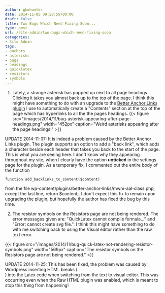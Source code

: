 ```yaml
---
author: gbmhunter
date: 2014-11-05 09:28:59+00:00
draft: false
title: Two Bugs Which Need Fixing Soon...
type: post
url: /site-admin/two-bugs-which-need-fixing-soon
categories:
- Site Admin
tags:
- anchors
- asterisks
- bugs
- headings
- quicklatex
- resistors
- symbols
---
```



  1. Lately, a strange asterisk has popped up next to all page headings. Clicking it takes you almost back up to the top of the page. I think this might have something to do with an upgrade to the [Better Anchor Links plugin](https://wordpress.org/plugins/better-anchor-links/) I use to automatically create a "Contents" section at the top of the page which has hyperlinks to all the the pages headings.
{{< figure src="/images/2014/11/bug-asterisk-appearing-after-page-headings.png" width="452px" caption="Weird asterisks appearing after the page headings!"  >}}


UPDATE 2014-11-07: It is indeed a problem caused by the Better Anchor Links plugin. The plugin supports an option to add a "back link", which adds a character beside each header that takes you back to the start of the page. This is what you are seeing here. I don't know why they appearing throughout my site, when I clearly have the option **unticked** in the settings page for the plugin. As a temporary fix, I commented out the entire body of the function 



    
    function add_backlinks_to_content($content)




from the file wp-content/plugins/better-anchor-links/mwm-aal-class.php, except the last line, return $content;. I don't expect this fix to remain upon upgrading the plugin, but hopefully the author has fixed the bug by this time.



  2. The resistor symbols on the Resistors page are not being rendered. The error messages given are: "QuickLatex cannot compile formula..." and "Error: cannot create svg file.". I think this might have something to do with me switching back to using the Visual editor rather than the raw text error.  

{{< figure src="/images/2014/11/bug-quick-latex-not-rendering-resistor-symbols.png" width="569px" caption="The resistor symbols on the Resistors page are not being rendered."  >}}


UPDATE 2014-11-25: This has been fixed, the problem was caused by Wordpress inserting HTML breaks (<br>) into the Latex code when switching from the text to visual editor. This was occurring even when the Raw HTML plugin was enabled, which is meant to stop this thing from happening!




